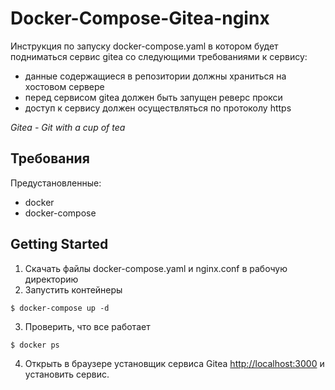 # Docker-Compose-Gitea-nginx

Инструкция по запуску docker-compose.yaml в котором будет подниматься сервис gitea со следующими требованиями к сервису:
- данные содержащиеся в репозитории должны храниться на хостовом сервере
- перед сервисом gitea должен быть запущен реверс прокси
- доступ к сервису должен осуществляться по протоколу https

_Gitea - Git with a cup of tea_

## Требования

Предустановленные:
* docker
* docker-compose

## Getting Started

1. Скачать файлы docker-compose.yaml и nginx.conf в рабочую директорию
2. Запустить контейнеры
```
$ docker-compose up -d
```
3. Проверить, что все работает
```
$ docker ps
```
4. Открыть в браузере установщик сервиса Gitea [http://localhost:3000](http://localhost:3000) и установить сервис.
